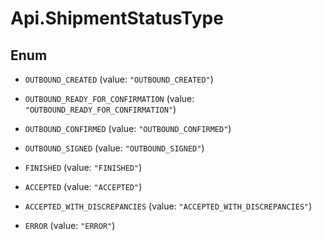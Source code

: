 # Api.ShipmentStatusType

## Enum


* `OUTBOUND_CREATED` (value: `"OUTBOUND_CREATED"`)

* `OUTBOUND_READY_FOR_CONFIRMATION` (value: `"OUTBOUND_READY_FOR_CONFIRMATION"`)

* `OUTBOUND_CONFIRMED` (value: `"OUTBOUND_CONFIRMED"`)

* `OUTBOUND_SIGNED` (value: `"OUTBOUND_SIGNED"`)

* `FINISHED` (value: `"FINISHED"`)

* `ACCEPTED` (value: `"ACCEPTED"`)

* `ACCEPTED_WITH_DISCREPANCIES` (value: `"ACCEPTED_WITH_DISCREPANCIES"`)

* `ERROR` (value: `"ERROR"`)


